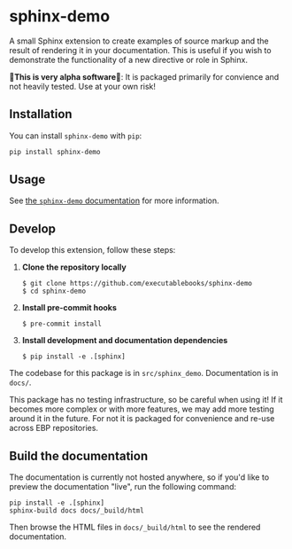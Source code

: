 # sphinx-demo

A small Sphinx extension to create examples of source markup and the result of rendering it in your documentation.
This is useful if you wish to demonstrate the functionality of a new directive or role in Sphinx.

🚨**This is very alpha software**🚨: It is packaged primarily for convience and not heavily tested. Use at your own risk!

## Installation

You can install `sphinx-demo` with `pip`:

```bash
pip install sphinx-demo
```

## Usage

See [the `sphinx-demo` documentation](docs/index.md) for more information.

## Develop

To develop this extension, follow these steps:

1. **Clone the repository locally**

   ```console
   $ git clone https://github.com/executablebooks/sphinx-demo
   $ cd sphinx-demo
   ```
2. **Install pre-commit hooks**

   ```console
   $ pre-commit install
   ```
3. **Install development and documentation dependencies**

   ```console
   $ pip install -e .[sphinx]
   ```

The codebase for this package is in `src/sphinx_demo`.
Documentation is in `docs/`.

This package has no testing infrastructure, so be careful when using it!
If it becomes more complex or with more features, we may add more testing around it in the future.
For not it is packaged for convenience and re-use across EBP repositories.

## Build the documentation

The documentation is currently not hosted anywhere, so if you'd like to preview the documentation "live", run the following command:

```console
pip install -e .[sphinx]
sphinx-build docs docs/_build/html
```

Then browse the HTML files in `docs/_build/html` to see the rendered documentation.
